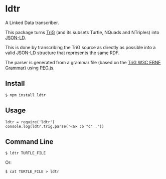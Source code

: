 # ldtr

A Linked Data transcriber.

This package turns [TriG](http://www.w3.org/TR/trig/) (and its subsets Turtle,
NQuads and NTriples) into [JSON-LD](http://www.w3.org/TR/json-ld/).

This is done by transcribing the TriG source as directly as possible into
a valid JSON-LD structure that represents the same RDF.

The parser is generated from a grammar file (based on the
[TriG W3C EBNF Grammar](http://www.w3.org/TR/trig/#sec-grammar)) using
[PEG.js](http://pegjs.org/).

## Install

    $ npm install ldtr

## Usage

    ldtr = require('ldtr')
    console.log(ldtr.trig.parse('<a> :b "c" .'))

## Command Line

    $ ldtr TURTLE_FILE

Or:

    $ cat TURTLE_FILE > ldtr
